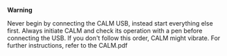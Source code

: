 
**Warning**

Never begin by connecting the CALM USB, instead start everything else first. Always initiate CALM and check its operation with a pen before connecting the USB. If you don't follow this order, CALM might vibrate. For further instructions, refer to the CALM.pdf
